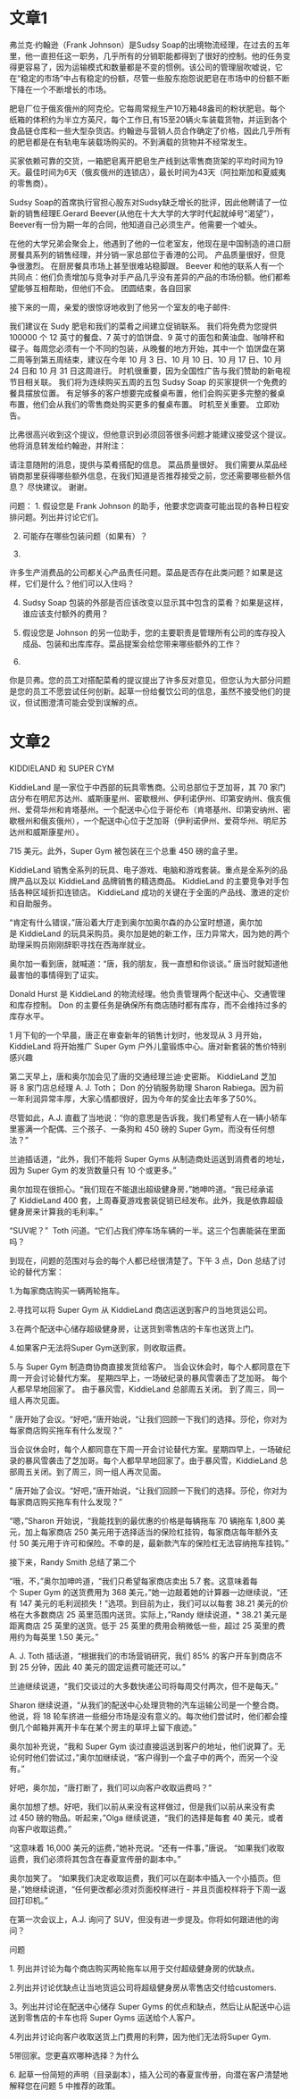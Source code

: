 文章1
=====

弗兰克·约翰逊（Frank Johnson）是Sudsy
Soap的出境物流经理，在过去的五年里，他一直担任这一职务，几乎所有的分销职能都得到了很好的控制。他的任务变得更容易了，因为运输模式和数量都是不变的惯例。该公司的管理层吹嘘说，它在“稳定的市场”中占有稳定的份额，尽管一些股东抱怨说肥皂在市场中的份额不断下降在一个不断增长的市场。

肥皂厂位于俄亥俄州的阿克伦。它每周常规生产10万箱48盎司的粉状肥皂。每个纸箱的体积约为半立方英尺，每个工作日,有15至20辆火车装载货物，并运到各个食品链仓库和一些大型杂货店。约翰逊与营销人员合作确定了价格，因此几乎所有的肥皂都是在有轨电车装载场购买的。不到满载的货物并不经常发生。

买家依赖可靠的交货，一箱肥皂离开肥皂生产线到达零售商货架的平均时间为19天。最佳时间为6天（俄亥俄州的连锁店），最长时间为43天（阿拉斯加和夏威夷的零售商）。

Sudsy
Soap的首席执行官担心股东对Sudsy缺乏增长的批评，因此他聘请了一位新的销售经理E.Gerard
Beever(从他在十大大学的大学时代起就绰号“渴望”），Beever有一份为期一年的合同，他知道自己必须生产。他需要一个嘘头。

在他的大学兄弟会聚会上，他遇到了他的一位老室友，他现在是中国制造的进口厨房餐具系列的销售经理，并分销一家总部位于香港的公司。
产品质量很好，但竞争很激烈。 在厨房餐具市场上甚至很难站稳脚跟。 Beever
和他的联系人有一个共同点：他们负责增加与竞争对手产品几乎没有差异的产品的市场份额。他们都希望能够互相帮助，但他们不会。
团圆结束，各自回家

接下来的一周，亲爱的很惊讶地收到了他另一个室友的电子邮件:

我们建议在 Sudy 肥皂和我们的菜肴之间建立促销联系。 我们将免费为您提供 100000 个
12 英寸的餐盘、7 英寸的馅饼盘、9
英寸的面包和黄油盘、咖啡杯和碟子。每周您必须有一个不同的包装，从晚餐的地方开始，其中一个
馅饼盘在第二周等到第五周结束，建议在今年 10 月 3 日、10 月 10 日、10 月 17
日、10 月 24 日和 10 月 31 日这周进行。
时机很重要，因为全国性广告与我们赞助的新电视节目相关联。
我们将为连续购买五周的五包 Sudsy Soap 的买家提供一个免费的餐具摆放位置。
有足够多的客户想要完成餐桌布置，他们会购买更多完整的餐桌布置，他们会从我们的零售商处购买更多的餐桌布置。
时机至关重要。 立即劝告。

比弗很高兴收到这个提议，但他意识到必须回答很多问题才能建议接受这个提议。
他将消息转发给约翰逊，并附注：

请注意随附的消息，提供与菜肴搭配的信息。 菜品质量很好。
我们需要从菜品经销商那里获得哪些额外信息，在我们知道是否推荐接受之前，您还需要哪些额外信息？
尽快建议。 谢谢。

问题： 1. 假设您是 Frank Johnson
的助手，他要求您调查可能出现的各种日程安排问题。列出并讨论它们。

2. 可能存在哪些包装问题（如果有）？

3.
许多生产消费品的公司都关心产品责任问题。菜品是否存在此类问题？如果是这样，它们是什么？他们可以入住吗？

4. Sudsy Soap
包装的外部是否应该改变以显示其中包含的菜肴？如果是这样，谁应该支付额外的费用？

5. 假设您是 Johnson
的另一位助手，您的主要职责是管理所有公司的库存投入成品、包装和出库库存。菜品提案会给您带来哪些额外的工作？

6.
你是贝弗。您的员工对搭配菜肴的提议提出了许多反对意见，但您认为大部分问题是您的员工不愿尝试任何创新。起草一份给餐饮公司的信息，虽然不接受他们的提议，但试图澄清可能会受到误解的点。

文章2
=====

KIDDIELAND 和 SUPER CYM

KiddieLand 是一家位于中西部的玩具零售商。公司总部位于芝加哥，其 70 家门店分布在明尼苏达州、威斯康星州、密歇根州、伊利诺伊州、印第安纳州、俄亥俄州、爱荷华州和肯塔基州。一个配送中心位于哥伦布（肯塔基州、印第安纳州、密歇根州和俄亥俄州），一个配送中心位于芝加哥（伊利诺伊州、爱荷华州、明尼苏达州和威斯康星州）。

715 美元。此外，Super Gym 被包装在三个总重 450 磅的盒子里。

KiddieLand 销售全系列的玩具、电子游戏、电脑和游戏套装。重点是全系列的品牌产品以及以 KiddieLand 品牌销售的精选商品。 KiddieLand 的主要竞争对手包括各种区域折扣连锁店。 KiddieLand 成功的关键在于全面的产品线、激进的定价和自助服务。

“肯定有什么错误，”唐沿着大厅走到奥尔加奥尔森的办公室时想道，奥尔加是 KiddieLand 的玩具采购员。奥尔加是她的新工作，压力异常大，因为她的两个助理采购员刚刚辞职寻找在西海岸就业。

奥尔加一看到唐，就喊道：“唐，我的朋友，我一直想和你谈谈。” 唐当时就知道他最害怕的事情得到了证实。

Donald Hurst 是 KiddieLand 的物流经理。他负责管理两个配送中心、交通管理和库存控制。 Don 的主要任务是确保所有商店随时都有库存，而不会维持过多的库存水平。

1 月下旬的一个早晨，唐正在审查新年的销售计划时，他发现从 3 月开始，KiddieLand 将开始推广 Super Gym 户外儿童锻炼中心。唐对新套装的售价特别感兴趣

第二天早上，唐和奥尔加会见了唐的交通经理兰迪·史密斯。 KiddieLand 芝加哥 8 家门店总经理 A. J. Toth； Don 的分销服务助理 Sharon Rabiega。因为前一年利润异常丰厚，大家心情都很好，因为今年的奖金比去年多了50%。

尽管如此，A.J. 直截了当地说：“你的意思是告诉我，我们希望有人在一辆小轿车里塞满一个配偶、三个孩子、一条狗和 450 磅的 Super Gym，而没有任何想法？”

兰迪插话道，“此外，我们不能将 Super Gyms 从制造商处运送到消费者的地址，因为 Super Gym 的发货数量只有 10 个或更多。”

奥尔加现在很担心。“我们现在不能退出超级健身房，”她呻吟道。“我已经承诺了 KiddieLand 400 套，上周春夏游戏套装促销已经发布。此外，我是依靠超级健身房来计算我的毛利率。”

“SUV呢？”  Toth 问道。“它们占我们停车场车辆的一半。这三个包裹能装在里面吗？

到现在，问题的范围对与会的每个人都已经很清楚了。下午 3 点，Don 总结了讨论的替代方案：

1.为每家商店购买一辆两轮拖车。

2.寻找可以将 Super Gym 从 KiddieLand 商店运送到客户的当地货运公司。

3.在两个配送中心储存超级健身房，让送货到零售店的卡车也送货上门。

4.如果客户无法将Super Gym送到家，则收取运费。

5.与 Super Gym 制造商协商直接发货给客户。 当会议休会时，每个人都同意在下周一开会讨论替代方案。 星期四早上，一场破纪录的暴风雪袭击了芝加哥。 每个人都早早地回家了。 由于暴风雪，KiddieLand 总部周五关闭。 到了周三，同一组人再次见面。

” 唐开始了会议。“好吧，”唐开始说，“让我们回顾一下我们的选择。莎伦，你对为每家商店购买拖车有什么发现？”

当会议休会时，每个人都同意在下周一开会讨论替代方案。星期四早上，一场破纪录的暴风雪袭击了芝加哥。每个人都早早地回家了。由于暴风雪，KiddieLand 总部周五关闭。到了周三，同一组人再次见面。

” 唐开始了会议。“好吧，”唐开始说，“让我们回顾一下我们的选择。莎伦，你对为每家商店购买拖车有什么发现？”

“嗯，”Sharon 开始说，“我能找到的最优惠的价格是每辆拖车 70 辆拖车 1,800 美元，加上每家商店 250 美元用于选择适当的保险杠挂钩，每家商店每年额外支付 50 美元用于许可和保险。不幸的是，最新款汽车的保险杠无法容纳拖车挂钩。”

接下来，Randy Smith 总结了第二个

“哦，不，”奥尔加呻吟道，“我们只希望每家商店卖出 5.7 套。这意味着每个 Super Gym 的送货费用为 368 美元，”她一边敲着她的计算器一边继续说，“还有 147 美元的毛利润损失！”选项。到目前为止，我们可以以每套 38.21 美元的价格在大多数商店 25 英里范围内送货。实际上，”Randy 继续说道，\* 38.21 美元是距离商店 25 英里的送货。低于 25 英里的费用会稍微低一些，超过 25 英里的费用约为每英里 1.50 美元。”

A. J. Toth 插话道，“根据我们的市场营销研究，我们 85% 的客户开车到商店不到 25 分钟，因此 40 美元的固定运费可能还可以。”

兰迪继续说道，“我们交谈过的大多数快递公司将每周交付两次，但不是每天。”

Sharon 继续说道，“从我们的配送中心处理货物的汽车运输公司是一个整合商。他说，将 18 轮车挤进一些细分市场是没有意义的。每次他们尝试时，他们都会撞倒几个邮箱并离开卡车在某个房主的草坪上留下痕迹。”

奥尔加补充说，“我和 Super Gym 谈过直接运送到客户的地址，他们说算了。无论何时他们尝试过，”奥尔加继续说，“客户得到一个盒子中的两个，而另一个没有。”

好吧，奥尔加，“唐打断了，我们可以向客户收取运费吗？”

奥尔加想了想。好吧，我们以前从来没有这样做过，但是我们以前从来没有卖过 450 磅的物品。听起来，”Olga 继续说道，“我们的选择是每套 40 美元，或者向客户收取运费。”

“这意味着 16,000 美元的运费，”她补充说。“还有一件事，”唐说。 “如果我们收取运费，我们必须将其包含在春夏宣传册的副本中。”

奥尔加笑了。 “如果我们决定收取运费，我们可以在副本中插入一个小插页。但是，”她继续说道，“任何更改都必须对页面校样进行 - 并且页面校样将于下周一返回打印机。”

在第一次会议上，A.J. 询问了 SUV，但没有进一步提及。你将如何跟进他的询问？

问题

1. 列出并讨论为每个商店购买两轮拖车以用于交付超级健身房的优缺点。

2.列出并讨论优缺点让当地货运公司将超级健身房从零售店交付给customers.

3。列出并讨论在配送中心储存 Super Gyms 的优点和缺点，然后让从配送中心运送到零售店的卡车也将 Super Gyms 运送给个人客户。

4.列出并讨论向客户收取送货上门费用的利弊，因为他们无法将Super Gym.

5带回家。您更喜欢哪种选择？为什么

6. 起草一份简短的声明（目录副本），插入公司的春夏宣传册，向潜在客户清楚地解释您在问题 5 中推荐的政策。
